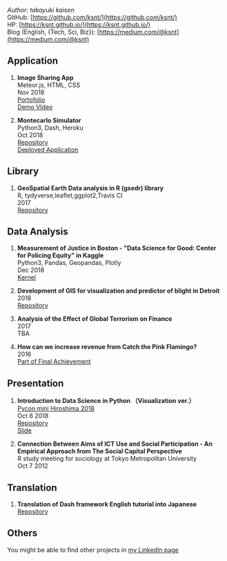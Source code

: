 *Author: takayuki kaisen*  
GitHub: [https://github.com/ksnt/](https://github.com/ksnt/)  
HP: [https://ksnt.github.io/](https://ksnt.github.io/)  
Blog (English, {Tech, Sci, Biz}): [https://medium.com/@ksnt](https://medium.com/@ksnt)  

## Application

1. **Image Sharing App**  
Meteor.js, HTML, CSS  
Nov 2018  
[Portofolio](https://drive.google.com/open?id=1AJRBfhP7pum2gIy194nPfGPxtdYR8gPe)  
[Demo VIdeo](https://drive.google.com/open?id=1iHgahPPYyzlPo3JBIH6dktfYa9I29Dp6)  

1. **Montecarlo Simulator**  
Python3, Dash, Heroku  
Oct 2018  
[Repository](https://github.com/ksnt/pycon_hiro_2018/tree/master/code/montecarlo)  
[Deployed Application](https://montecarlo-dash-app.herokuapp.com/)

## Library

1. **GeoSpatial Earth Data analysis in R (gsedr) library**  
R, tydyverse,leaflet,ggplot2,Travis CI    
2017  
[Repository](https://github.com/ksnt/gsedr)  

## Data Analysis

1. **Measurement of Justice in Boston - "Data Science for Good: Center for Policing Equity" in Kaggle**  
Python3, Pandas, Geopandas, Plotly  
Dec 2018  
[Kernel](https://www.kaggle.com/ksn0215/measurement-of-justice-in-boston)  

1. **Development of GIS for visualization and predictor of blight in Detroit**  
2018  
[Repository](https://github.com/ksnt/Predictor-of-blights-in-Detroit)  

1. **Analysis of the Effect of Global Terrorism on Finance**  
2017  
TBA

1. **How can we increase revenue from Catch the Pink Flamingo?**  
2016  
[Part of Final Achievement](https://drive.google.com/open?id=0Bwpo8iEJDg72NWl6THd4S0EyQ1U)


## Presentation

1. **Introduction to Data Science in Python （Visualization ver.）**  
    [Pycon mini Hiroshima 2018](https://hiroshima.pycon.jp/2018/)  
    Oct 6 2018  
    [Repository](https://github.com/ksnt/pycon_hiro_2018)  
    [Slide](https://www.slideshare.net/ksnt/pyconmini-hiroshima-2018-118202503)  
    
1. **Connection Between Aims of ICT Use and Social Participation - An Empirical Approach from The Social Capital Perspective**  
   R study meeting for sociology at Tokyo Metropolitan University  
   Oct 7 2012

## Translation

1. **Translation of Dash framework English tutorial into Japanese**  
    [Repository](https://github.com/ksnt/Dash_Translation_into_Japanese)
    
## Others

You might be able to find other projects in [my LinkedIn page](https://jp.linkedin.com/in/takayuki-kaisen-9b4710105)  
